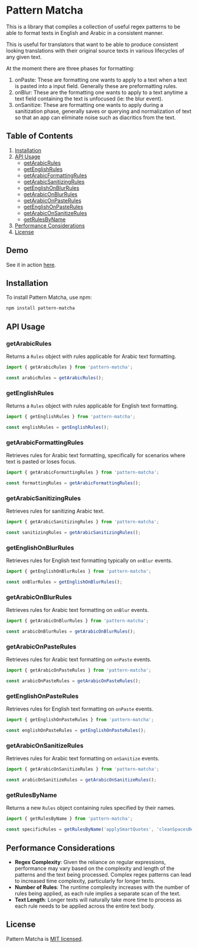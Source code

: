 # Pattern Matcha

This is a library that compiles a collection of useful regex patterns to be able to format texts in English and Arabic in a consistent manner.

This is useful for translators that want to be able to produce consistent looking translations with their original source texts in various lifecycles of any given text.

At the moment there are three phases for formatting:

1. onPaste: These are formatting one wants to apply to a text when a text is pasted into a input field. Generally these are preformatting rules.
2. onBlur: These are the formatting one wants to apply to a text anytime a text field containing the text is unfocused (ie: the blur event).
3. onSanitize: These are formatting one wants to apply during a sanitization phase, generally saves or querying and normalization of text so that an app can eliminate noise such as diacritics from the text.

## Table of Contents

1. [Installation](#installation)
2. [API Usage](#api-usage)
    - [getArabicRules](#getarabicrules)
    - [getEnglishRules](#getenglishrules)
    - [getArabicFormattingRules](#getarabicformattingrules)
    - [getArabicSanitizingRules](#getarabicsanitizingrules)
    - [getEnglishOnBlurRules](#getenglishonblurrules)
    - [getArabicOnBlurRules](#getarabiconblurrules)
    - [getArabicOnPasteRules](#getarabiconpasterules)
    - [getEnglishOnPasteRules](#getenglishonpasterules)
    - [getArabicOnSanitizeRules](#getarabiconsanitizerules)
    - [getRulesByName](#getrulesbyname)
3. [Performance Considerations](#performance-considerations)
4. [License](#license)

## Demo

See it in action [here](https://ragaeeb.github.io/pattern-matcha).

## Installation

To install Pattern Matcha, use npm:

```bash
npm install pattern-matcha
```

## API Usage

### getArabicRules

Returns a `Rules` object with rules applicable for Arabic text formatting.

```javascript
import { getArabicRules } from 'pattern-matcha';

const arabicRules = getArabicRules();
```

### getEnglishRules

Returns a `Rules` object with rules applicable for English text formatting.

```javascript
import { getEnglishRules } from 'pattern-matcha';

const englishRules = getEnglishRules();
```

### getArabicFormattingRules

Retrieves rules for Arabic text formatting, specifically for scenarios where text is pasted or loses focus.

```javascript
import { getArabicFormattingRules } from 'pattern-matcha';

const formattingRules = getArabicFormattingRules();
```

### getArabicSanitizingRules

Retrieves rules for sanitizing Arabic text.

```javascript
import { getArabicSanitizingRules } from 'pattern-matcha';

const sanitizingRules = getArabicSanitizingRules();
```

### getEnglishOnBlurRules

Retrieves rules for English text formatting typically on `onBlur` events.

```javascript
import { getEnglishOnBlurRules } from 'pattern-matcha';

const onBlurRules = getEnglishOnBlurRules();
```

### getArabicOnBlurRules

Retrieves rules for Arabic text formatting on `onBlur` events.

```javascript
import { getArabicOnBlurRules } from 'pattern-matcha';

const arabicOnBlurRules = getArabicOnBlurRules();
```

### getArabicOnPasteRules

Retrieves rules for Arabic text formatting on `onPaste` events.

```javascript
import { getArabicOnPasteRules } from 'pattern-matcha';

const arabicOnPasteRules = getArabicOnPasteRules();
```

### getEnglishOnPasteRules

Retrieves rules for English text formatting on `onPaste` events.

```javascript
import { getEnglishOnPasteRules } from 'pattern-matcha';

const englishOnPasteRules = getEnglishOnPasteRules();
```

### getArabicOnSanitizeRules

Retrieves rules for Arabic text formatting on `onSanitize` events.

```javascript
import { getArabicOnSanitizeRules } from 'pattern-matcha';

const arabicOnSanitizeRules = getArabicOnSanitizeRules();
```

### getRulesByName

Returns a new `Rules` object containing rules specified by their names.

```javascript
import { getRulesByName } from 'pattern-matcha';

const specificRules = getRulesByName('applySmartQuotes', 'cleanSpacesBeforePeriod');
```

## Performance Considerations

-   **Regex Complexity**: Given the reliance on regular expressions, performance may vary based on the complexity and length of the patterns and the text being processed. Complex regex patterns can lead to increased time complexity, particularly for longer texts.
-   **Number of Rules**: The runtime complexity increases with the number of rules being applied, as each rule implies a separate scan of the text.
-   **Text Length**: Longer texts will naturally take more time to process as each rule needs to be applied across the entire text body.

## License

Pattern Matcha is [MIT licensed](https://github.com/ragaeeb/pattern-matcha/blob/master/LICENSE).
